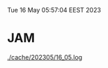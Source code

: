 Tue 16 May 05:57:04 EEST 2023
# JAM
<a href='./cache/202305/16_05.log'>./cache/202305/16_05.log</a>
